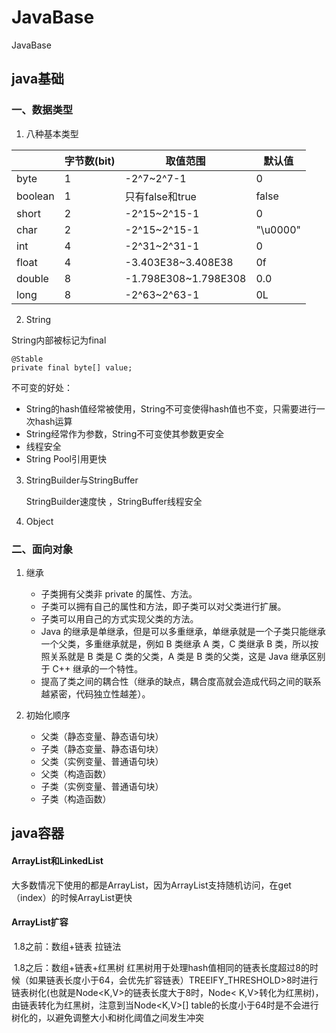 # JavaBase
JavaBase
## java基础

### 一、数据类型

1. 八种基本类型

|         | 字节数(bit) | 取值范围             | 默认值   |
| ------- | ----------- | -------------------- | -------- |
| byte    | 1           | -2^7~2^7-1           | 0        |
| boolean | 1           | 只有false和true      | false    |
| short   | 2           | -2^15~2^15-1         | 0        |
| char    | 2           | -2^15~2^15-1         | "\u0000" |
| int     | 4           | -2^31~2^31-1         | 0        |
| float   | 4           | -3.403E38~3.408E38   | 0f       |
| double  | 8           | -1.798E308~1.798E308 | 0.0      |
| long    | 8           | -2^63~2^63-1         | 0L       |

2. String

String内部被标记为final

   ```
   @Stable
   private final byte[] value;
   ```

不可变的好处：

- String的hash值经常被使用，String不可变使得hash值也不变，只需要进行一次hash运算
- String经常作为参数，String不可变使其参数更安全
- 线程安全
- String Pool引用更快

3. StringBuilder与StringBuffer

   StringBuilder速度快 ，StringBuffer线程安全

4. Object

### 二、面向对象

1. 继承

   - 子类拥有父类非 private 的属性、方法。
   - 子类可以拥有自己的属性和方法，即子类可以对父类进行扩展。
   - 子类可以用自己的方式实现父类的方法。
   - Java 的继承是单继承，但是可以多重继承，单继承就是一个子类只能继承一个父类，多重继承就是，例如 B 类继承 A 类，C 类继承 B 类，所以按照关系就是 B 类是 C 类的父类，A 类是 B 类的父类，这是 Java
     继承区别于 C++ 继承的一个特性。
   - 提高了类之间的耦合性（继承的缺点，耦合度高就会造成代码之间的联系越紧密，代码独立性越差）。

2. 初始化顺序

   - 父类（静态变量、静态语句块）
   - 子类（静态变量、静态语句块）
   - 父类（实例变量、普通语句块）
   - 父类（构造函数）
   - 子类（实例变量、普通语句块）
   - 子类（构造函数）

## java容器

#### ArrayList和LinkedList

​ 大多数情况下使用的都是ArrayList，因为ArrayList支持随机访问，在get（index）的时候ArrayList更快

#### ArrayList扩容

​ 1.8之前：数组+链表 拉链法

​ 1.8之后：数组+链表+红黑树 红黑树用于处理hash值相同的链表长度超过8的时候（如果链表长度小于64，会优先扩容链表）TREEIFY_THRESHOLD>8时进行链表树化(也就是Node<K,V>的链表长度大于8时，Node<
K,V>转化为红黑树)，由链表转化为红黑树，注意到当Node<K,V>[] table的长度小于64时是不会进行树化的，以避免调整大小和树化阈值之间发生冲突

​	

   
